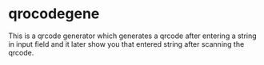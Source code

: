 # qrocodegene
This is a qrcode generator which generates a qrcode after entering a string in input field and it later show you that entered string after scanning the qrcode.
